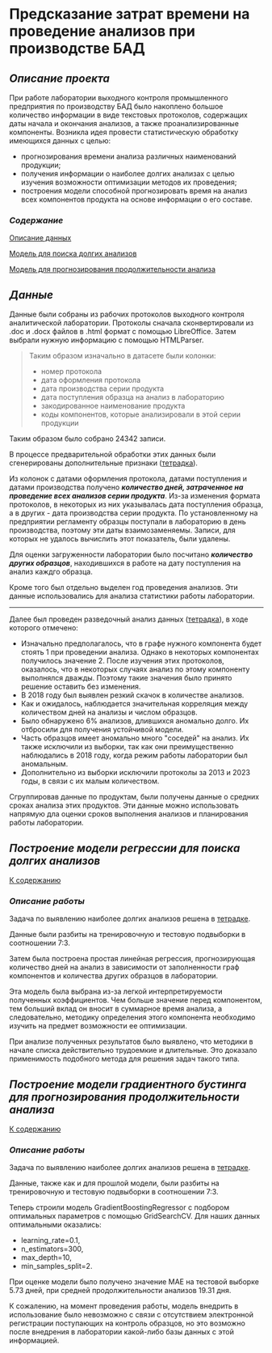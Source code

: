 # Предсказание затрат времени на проведение анализов при производстве БАД

## *Описание проекта*
При работе лаборатории выходного контроля промышленного предприятия по производству БАД было накоплено большое количество информации в виде текстовых протоколов, содержащих даты начала и окончания анализов, а также проанализированные компоненты. Возникла идея провести статистическую обработку имеющихся данных с целью:
+ прогнозирования времени анализа различных наименований продукции;
+ получения информации о наиболее долгих анализах с целью изучения возможности оптимизации методов их проведения;
+ построения модели способной прогнозировать время на анализ всех компонентов продукта на основе информации о его составе.

### <a id="content">*Содержание*</a>

[Описание данных](#data)

[Модель для поиска долгих анализов](#linear_regression)

[Модель для прогнозирования продолжительности анализа](#boosting)

## <a id="data">*Данные*</a>
Данные были собраны из рабочих протоколов выходного контроля аналитической лаборатории. Протоколы сначала сконвертировали из .doc и .docx файлов в .html формат с помощью LibreOffice. Затем выбрали нужную информацию с помощью HTMLParser.

>Таким образом изначально в датасете были колонки:
>+ номер протокола
>+ дата оформления протокола
>+ дата производства серии продукта
>+ дата поступления образца на анализ в лабораторию
>+ закодированное наименование продукта
>+ коды компонентов, которые анализировали в этой серии продукции

Таким образом было собрано 24342 записи.

В процессе предварительной обработки этих данных были сгенерированы дополнительные признаки ([тетрадка](https://github.com/Na-ta-ly/Analysis-duration/blob/main/Data%20preprocessing.ipynb)).

Из колонок с датами оформления протокола, датами поступления и датами производства получено ***количество дней, затраченное на проведение всех анализов серии продукта***. Из-за изменения формата протоколов, в некоторых из них указывалась дата поступления образца, а в других - дата производства серии продукта. По установленному на предприятии регламенту образцы поступали в лабораторию в день производства, поэтому эти даты взаимозаменяемы. Записи, для которых не удалось вычислить этот показатель, были удалены.

Для оценки загруженности лаборатории было посчитано ***количество других образцов***, находившихся в работе на дату поступления на анализ каждго образца.

Кроме того был отдельно выделен год проведения анализов. Эти данные использовались для анализа статистики работы лаборатории.

---

Далее был проведен разведочный анализ данных ([тетрадка](https://github.com/Na-ta-ly/Analysis-duration/blob/main/EDA.ipynb)), в ходе которого отмечено:
+ Изначально предполагалось, что в графе нужного компонента будет стоять 1 при проведении анализа. Однако в некоторых компонентах получилось значение 2. После изучения этих протоколов, оказалось, что в некоторых случаях анализ по этому компоненту выполнялся дважды. Поэтому такие значения было принято решение оставить без изменения.
+ В 2018 году был выявлен резкий скачок в количестве анализов.
+ Как и ожидалось, наблюдается значительная корреляция между количеством дней на анализы и числом образцов.
+ Было обнаружено 6% анализов, длившихся аномально долго. Их отбросили для получения устойчивой модели.
+ Часть образцов имеет аномально много "соседей" на анализ. Их также исключили из выборки, так как они преимущественно наблюдались в 2018 году, когда режим работы лаборатории был аномальным.
+ Дополнительно из выборки исключили протоколы за 2013 и 2023 годы, в связи с их малым количеством.

Сгруппировав данные по продуктам, были получены данные о средних сроках анализа этих продуктов. Эти данные можно использовать напрямую дла оценки сроков выполнения анализов и планирования работы лаборатории.

## <a id="linear_regression">*Построение модели регрессии для поиска долгих анализов*</a>
[К содержанию](#content)
### *Описание работы*

Задача по выявлению наиболее долгих анализов решена в [тетрадке](https://github.com/Na-ta-ly/Analysis-duration/blob/main/Models.ipynb).

Данные были разбиты на тренировочную и тестовую подвыборки в соотношении 7:3.

Затем была построена простая линейная регрессия, прогнозирующая количество дней на анализ в зависимости от заполненности граф компонентов и количества других образцов в лаборатории.

Эта модель была выбрана из-за легкой интерпретируемости полученных коэффициентов. Чем больше значение перед компонентом, тем больший вклад он вносит в суммарное время анализа, а следовательно, методику определения этого компонента необходимо изучить на предмет возможности ее оптимизации.

При анализе полученных результатов было выявлено, что методики в начале списка действительно трудоемкие и длительные. Это доказало применимость подобного метода для решения задач такого типа.

## <a id="boosting">*Построение модели градиентного бустинга для прогнозирования продолжительности анализа*</a>
[К содержанию](#content)
### *Описание работы*

Задача по выявлению наиболее долгих анализов решена в [тетрадке](https://github.com/Na-ta-ly/Analysis-duration/blob/main/Models.ipynb).

Данные, также как и для прошлой модели, были разбиты на тренировочную и тестовую подвыборки в соотношении 7:3.

Теперь строили модель GradientBoostingRegressor с подбором оптимальных параметров с помощью GridSearchCV. Для наших данных оптимальными оказались:
+ learning_rate=0.1,
+ n_estimators=300,
+ max_depth=10,
+ min_samples_split=2.

При оценке модели было получено значение MAE на тестовой выборке 5.73 дней, при средней продолжительности анализов 19.31 дня.

К сожалению, на момент проведения работы, модель внедрить в использование было невозможно с связи с отсутствием электронной регистрации поступающих на контроль образцов, но это возможно после внедрения в лаборатории какой-либо базы данных с этой информацией.
